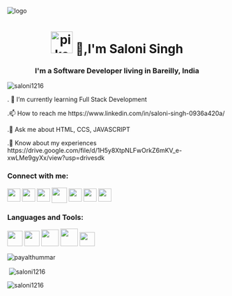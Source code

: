 ![logo](https://hgs.cx/wp-content/uploads/2023/03/blog-banner-ChatGPT-SM-warrior.webp)
<h1 align="center"><img alt="pikacho" width="50" height="50" src="https://media.tenor.com/0WkmuOC_W00AAAAj/waving-pikachu.gif"> 👋,I'm Saloni Singh</h1>
<h3 align="center">I'm a Software Developer living in Bareilly, India </h3>

<p align="left"> <img src="https://komarev.com/ghpvc/?username=saloni1216&label=Profile%20views&color=0e75b6&style=flat" alt="saloni1216" /> </p

<p>. 🌱 I’m currently learning Full Stack Development</p>
<p>.📫 How to reach me https://www.linkedin.com/in/saloni-singh-0936a420a/</p>
<p>.💬 Ask me about HTML, CCS, JAVASCRIPT</p>
<p>.📄 Know about my experiences https://drive.google.com/file/d/1H5y8XtpNLFwOrkZ6mKV_e-xwLMe9gyXx/view?usp=drivesdk</p>
<h3 align="left">Connect with me:</h3>
<p align="left">
<a href="https://twitter.com/https://twitter.com/salonising26639" target="blank"><img align="center" src="https://png.pngtree.com/png-vector/20221018/ourmid/pngtree-twitter-social-media-round-icon-png-image_6315985.png" height="30" width="30" border-radius: 10px;/></a>
<a href="https://linkedin.com/in/https://www.linkedin.com/in/saloni-singh-0936a420a/" target="blank"><img align="center" src="https://cdn1.iconfinder.com/data/icons/logotypes/32/circle-linkedin-512.png" height="30" width="30" /></a>
<a href="https://instagram.com/https://www.instagram.com/16saloni/" target="blank"><img align="center" src="https://upload.wikimedia.org/wikipedia/commons/thumb/a/a5/Instagram_icon.png/2048px-Instagram_icon.png" height="30" width="30" /></a>
<a href="https://www.codechef.com/users/saloni1610" target="blank"><img align="center" src="https://media.licdn.com/dms/image/C4E03AQFIAdorkJ7_3Q/profile-displayphoto-shrink_800_800/0/1605114601410?e=2147483647&v=beta&t=dyrQUtdVOO8YjWKwCbRH5rk25XHr3W6xX_f6Ylo5N4Y" height="35" width="35" /></a>
<a href="https://auth.geeksforgeeks.org/user/https://auth.geeksforgeeks.org/user/salonisingh12/practice" target="blank"><img align="center" src="https://media.geeksforgeeks.org/wp-content/cdn-uploads/20190710102234/download3.png" height="30" width="30" /></a>
<a href="https://www.hackerrank.com/https://www.hackerrank.com/salonisingh21cs1?hr_r=1" target="blank"><img align="center" src="https://cdn4.iconfinder.com/data/icons/logos-and-brands/512/160_Hackerrank_logo_logos-512.png"  height="30" width="30" /></a>
<a href="https://www.leetcode.com/https://leetcode.com/salonisingh21cs51/" target="blank"><img align="center" src="https://thanhtaile.me/wp-content/uploads/2022/11/Leetcode-icon-white-with-transparent-background.png"height="30" width="30" /></a>

</p>

<h3 align="left">Languages and Tools:</h3>
<p align="left">
    <a href="https://en.wikipedia.org/wiki/C%2B%2B" target="_blank" rel="noreferrer"><img src="https://cdn-icons-png.flaticon.com/512/6132/6132222.png"  width="35" height="35"/></a>
    <a href="https://en.wikipedia.org/wiki/HTML" target="_blank" rel="noreferrer"><img src="https://icones.pro/wp-content/uploads/2021/05/icone-html-bleue.png" width="35" height="35"/></a> 
    <a href="https://www.w3.org/Style/CSS/Overview.en.html" target="_blank" rel="noreferrer"><img src="https://cdn-icons-png.flaticon.com/512/5968/5968242.png" width="40" height="38"/></a> 
    <a href="https://developer.mozilla.org/en-US/docs/Web/JavaScript" target="_blank" rel="noreferrer"><img src="https://cdn.iconscout.com/icon/free/png-256/free-javascript-2038874-1720087.png" width="40" height="40"/></a>  
     <a href="https://www.python.org" target="_blank" rel="noreferrer"> <img src="https://cdn3.iconfinder.com/data/icons/logos-and-brands-adobe/512/267_Python-512.png" width="35" height="32"/></a></p>
     <p><img align="center" src="https://github-readme-stats.vercel.app/api/top-langs?username=payalthummar&show_icons=true&locale=en&layout=compact" alt="payalthummar" /></p>

<p>&nbsp;<img align="center" src="https://github-readme-stats.vercel.app/api?username=saloni1216&show_icons=true&locale=en" alt="saloni1216" /></p>

<p><img align="center" src="https://github-readme-streak-stats.herokuapp.com/?user=saloni1216&" alt="saloni1216" /></p>
